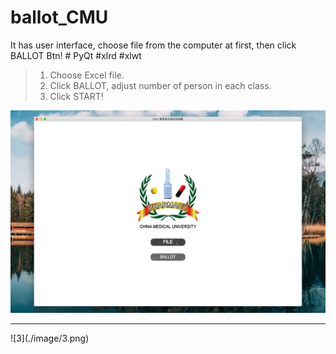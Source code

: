 # ballot_CMU

It has user interface, choose file from the computer at first, then click BALLOT Btn!
\# PyQt \#xlrd \#xlwt
> 1. Choose Excel file.
> 2. Click BALLOT, adjust number of person in each class.
> 3. Click START!

![1](./image/1.png)
<hr />
![3](./image/3.png)
